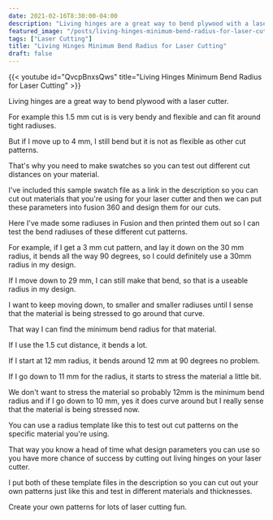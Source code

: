 ```yaml
---
date: 2021-02-16T8:30:00-04:00
description: "Living hinges are a great way to bend plywood with a laser cutter"
featured_image: "/posts/living-hinges-minimum-bend-radius-for-laser-cutting/living-hinge-test-swatch.jpg"
tags: ["Laser Cutting"]
title: "Living Hinges Minimum Bend Radius for Laser Cutting"
draft: false
---
```


{{< youtube id="QvcpBnxsQws" title="Living Hinges Minimum Bend Radius for Laser Cutting" >}}

Living hinges are a great way to bend plywood with a laser cutter.

For example this 1.5 mm cut is is very bendy and flexible and can fit around tight radiuses.

But if I move up to 4 mm, I still bend but it is not as flexible as other cut patterns.

That's why you need to make swatches so you can test out different cut distances on your material.

I've included this sample swatch file as a link in the description so you can cut out materials that you're using for your laser cutter and then we can put these parameters into fusion 360 and design them for our cuts.

Here I've made some radiuses in Fusion and then printed them out so I can test the bend radiuses of these different cut patterns.

For example, if I get a 3 mm cut pattern, and Iay it down on the 30 mm radius, it bends all the way 90 degrees, so I could definitely use a 30mm radius in my design.

If I move down to 29 mm, I can still make that bend, so that is a useable radius in my design.

I want to keep moving down, to smaller and smaller radiuses until I sense that the material is being stressed to go around that curve.

That way I can find the minimum bend radius for that material.

If I use the 1.5 cut distance, it bends a lot.

If I start at 12 mm radius, it bends around 12 mm at 90 degrees no problem.

If I go down to 11 mm for the radius, it starts to stress the material a little bit.

We don't want to stress the material so probably 12mm is the minimum bend radius and if I go down to 10 mm, yes it does curve around but I really sense that the material is being stressed now.

You can use a radius template like this to test out cut patterns on the specific material you're using.

That way you know a head of time what design parameters you can use so you have more chance of success by cutting out living hinges on your laser cutter.

I put both of these template files in the description so you can cut out your own patterns just like this and test in different materials and thicknesses.

Create your own patterns for lots of laser cutting fun.